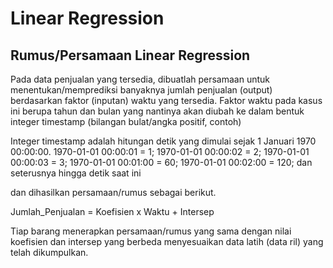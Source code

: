 # Linear Regression 

## Rumus/Persamaan Linear Regression
Pada data penjualan yang tersedia, dibuatlah persamaan untuk menentukan/memprediksi
banyaknya jumlah penjualan (output) berdasarkan faktor (inputan) waktu yang tersedia. Faktor waktu pada kasus ini
berupa tahun dan bulan yang nantinya akan diubah ke dalam bentuk integer timestamp (bilangan bulat/angka positif, 
contoh)

Integer timestamp adalah hitungan detik yang dimulai sejak 1 Januari 1970 00:00:00.
1970-01-01 00:00:01 = 1;
1970-01-01 00:00:02 = 2;
1970-01-01 00:00:03 = 3;
1970-01-01 00:01:00 = 60;
1970-01-01 00:02:00 = 120; dan seterusnya hingga detik saat ini

dan dihasilkan persamaan/rumus sebagai berikut.

Jumlah_Penjualan = Koefisien x Waktu + Intersep

Tiap barang menerapkan persamaan/rumus yang sama dengan nilai koefisien dan intersep yang berbeda 
menyesuaikan data latih (data ril) yang telah dikumpulkan.